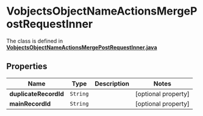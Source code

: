 

# VobjectsObjectNameActionsMergePostRequestInner

The class is defined in **[VobjectsObjectNameActionsMergePostRequestInner.java](../../src/main/java/org/openapitools/model/VobjectsObjectNameActionsMergePostRequestInner.java)**

## Properties

Name | Type | Description | Notes
------------ | ------------- | ------------- | -------------
**duplicateRecordId** | `String` |  |  [optional property]
**mainRecordId** | `String` |  |  [optional property]





